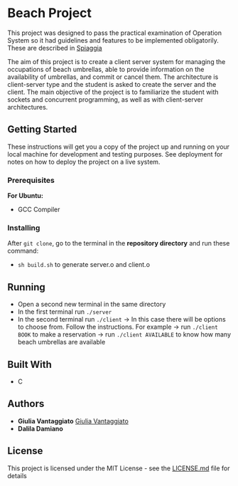 # Beach Project

This project was designed to pass the practical examination of Operation System so it had guidelines and features to be implemented obligatorily. These are described in [Spiaggia](./Spiaggia.pdf)

The aim of this project is to create a client server system for managing the occupations of beach umbrellas, able to provide information on the availability of umbrellas, and commit or cancel them.
The architecture is client-server type and the student is asked to create the server and the client. The main objective of the project is to familiarize the student with sockets and concurrent programming, as well as with client-server architectures.

## Getting Started

These instructions will get you a copy of the project up and running on your local machine for development and testing purposes. See deployment for notes on how to deploy the project on a live system.

### Prerequisites

**For Ubuntu:**

- GCC Compiler

### Installing

After `git clone`, go to the terminal in the **repository directory** and run these command:
- `sh build.sh` to generate server.o and client.o

## Running

- Open a second new terminal in the same directory
- In the first terminal run `./server`
- In the second terminal run `./client` -> In this case there will be options to choose from. Follow the instructions.
    For example -> run `./client BOOK` to make a reservation
                -> run `./client AVAILABLE` to know how many beach umbrellas are available

## Built With
- C 

## Authors

* **Giulia Vantaggiato** [Giulia Vantaggiato](https://github.com/Celian87)
* **Dalila Damiano**

## License

This project is licensed under the MIT License - see the [LICENSE.md](./LICENSE) file for details
